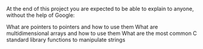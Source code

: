 At the end of this project you are expected to be able to explain to anyone, without the help of Google:

What are pointers to pointers and how to use them What are multidimensional arrays and how to use them What are the most common C standard library functions to manipulate strings
